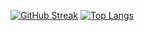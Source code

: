 [![GitHub Streak](https://github-readme-streak-stats.herokuapp.com/?user=XC0D3-X&theme=dark)](https://git.io/streak-stats)
[![Top Langs](https://github-readme-stats.vercel.app/api/top-langs/?username=XC0D3-X&layout=compact&theme=vision-friendly-dark)](https://github.com/anuraghazra/github-readme-stats)
